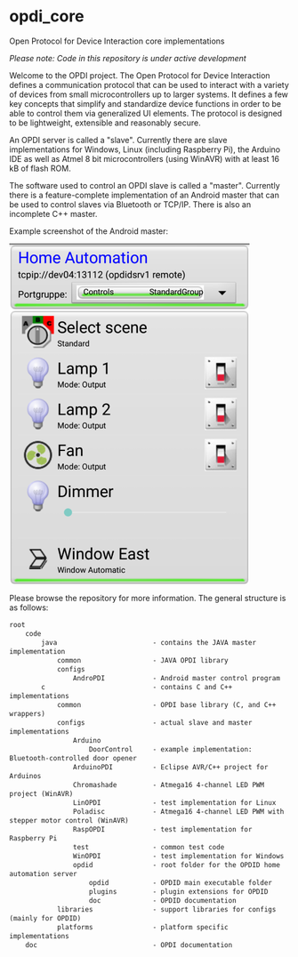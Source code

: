 opdi_core
=========

Open Protocol for Device Interaction core implementations

*Please note: Code in this repository is under active development*

Welcome to the OPDI project. The Open Protocol for Device Interaction defines
a communication protocol that can be used to interact with a variety of devices
from small microcontrollers up to larger systems. It defines a few key concepts
that simplify and standardize device functions in order to be able to control
them via generalized UI elements. The protocol is designed to be lightweight,
extensible and reasonably secure.

An OPDI server is called a "slave". Currently there are slave implementations for
Windows, Linux (including Raspberry Pi), the Arduino IDE as well as
Atmel 8 bit microcontrollers (using WinAVR) with at least 16 kB of flash ROM.

The software used to control an OPDI slave is called a "master". Currently there
is a feature-complete implementation of an Android master that can be used to
control slaves via Bluetooth or TCP/IP. There is also an incomplete C++ master.

Example screenshot of the Android master:

![AndroPDI screenshot](doc/images/AndroPDI_screenshot_1.png)

Please browse the repository for more information. The general structure is
as follows:

	root
		code
			java						- contains the JAVA master implementation
				common					- JAVA OPDI library
				configs
					AndroPDI			- Android master control program
			c							- contains C and C++ implementations
				common					- OPDI base library (C, and C++ wrappers)
				configs					- actual slave and master implementations
					Arduino
						DoorControl		- example implementation: Bluetooth-controlled door opener
					ArduinoPDI			- Eclipse AVR/C++ project for Arduinos
					Chromashade			- Atmega16 4-channel LED PWM project (WinAVR)
					LinOPDI				- test implementation for Linux
					Poladisc			- Atmega16 4-channel LED PWM with stepper motor control (WinAVR)
					RaspOPDI			- test implementation for Raspberry Pi
					test				- common test code
					WinOPDI				- test implementation for Windows
					opdid				- root folder for the OPDID home automation server
						opdid			- OPDID main executable folder
						plugins			- plugin extensions for OPDID
						doc				- OPDID documentation
				libraries				- support libraries for configs (mainly for OPDID)
				platforms				- platform specific implementations
		doc								- OPDI documentation

